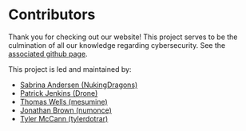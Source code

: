 # Contributors

Thank you for checking out our website! This project serves to be the culmination of all our knowledge regarding cybersecurity. See the [associated github page](https://github.com/nukingdragons/hacknum-opus).

This project is led and maintained by:
- [Sabrina Andersen (NukingDragons)](https://github.com/nukingdragons)
- [Patrick Jenkins (Drone)](https://github.com/Drone-spec)
- [Thomas Wells (mesumine)](https://github.com/mesumine)
- [Jonathan Brown (numonce)](https://github.com/numonce)
- [Tyler McCann (tylerdotrar)](https://github.com/tylerdotrar)

